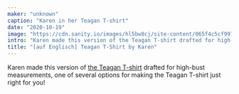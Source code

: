 ```yaml
---
maker: "unknown"
caption: "Karen in her Teagan T-shirt"
date: "2020-10-19"
image: "https://cdn.sanity.io/images/hl5bw8cj/site-content/065f4c5cf9977fa2a24938964fb1e700a2dd1ea2-2048x2048.jpg"
intro: "Karen made this version of the Teagan T-shirt drafted for high-bust measurements, one of several options for making the Teagan T-shirt just right for you!"
title: "[auf Englisch] Teagan T-Shirt by Karen"
---
```



Karen made this version of [the Teagan T-shirt](/designs/teagan/) drafted for high-bust measurements, one of several options for making the Teagan T-shirt just right for you!

